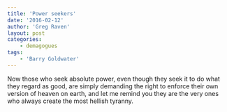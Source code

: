 ```yaml
---
title: 'Power seekers'
date: '2016-02-12'
author: 'Greg Raven'
layout: post
categories:
    - demagogues
tags:
    - 'Barry Goldwater'
---
```


Now those who seek absolute power, even though they seek it to do what they regard as good, are simply demanding the right to enforce their own version of heaven on earth, and let me remind you they are the very ones who always create the most hellish tyranny.
